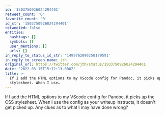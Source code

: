 ```yaml
---
id: '1503750926024294401'
retweet_count: '0'
favorite_count: '0'
id_str: '1503750926024294401'
retweeted: false
entities:
  hashtags: []
  symbols: []
  user_mentions: []
  urls: []
in_reply_to_status_id_str: '1499762096250179591'
in_reply_to_screen_name: jth
original_url: https://twitter.com/jth/status/1503750926024294401
date: '2022-03-15T15:12:13.000Z'
title: >-
  If I add the HTML options to my VScode config for Pandoc, it picks up the CSS
  stylesheet. When I use…
---
```


If I add the HTML options to my VScode config for Pandoc, it picks up the CSS stylesheet. When I use the config as your writeup instructs, it doesn't get picked up. Any clues as to what I may have done wrong?